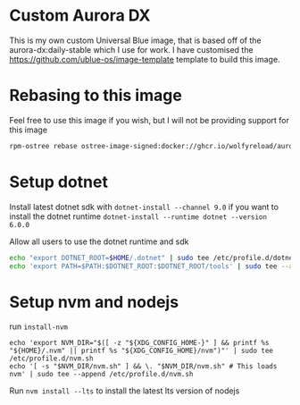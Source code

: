 # Custom Aurora DX

This is my own custom Universal Blue image, that is based off of the aurora-dx:daily-stable which I use for work. I have customised the <https://github.com/ublue-os/image-template> template to build this image.

# Rebasing to this image

Feel free to use this image if you wish, but I will not be providing support for this image

```bash
rpm-ostree rebase ostree-image-signed:docker://ghcr.io/wolfyreload/aurora-ewx:daily-stable
```

# Setup dotnet

Install latest dotnet sdk with `dotnet-install --channel 9.0` if you want to install the dotnet runtime `dotnet-install --runtime dotnet --version 6.0.0`

Allow all users to use the dotnet runtime and sdk

```bash
echo "export DOTNET_ROOT=$HOME/.dotnet" | sudo tee /etc/profile.d/dotnet.sh
echo 'export PATH=$PATH:$DOTNET_ROOT:$DOTNET_ROOT/tools' | sudo tee --append /etc/profile.d/dotnet.sh
```

# Setup nvm and nodejs

run `install-nvm`

```
echo 'export NVM_DIR="$([ -z "${XDG_CONFIG_HOME-}" ] && printf %s "${HOME}/.nvm" || printf %s "${XDG_CONFIG_HOME}/nvm")"' | sudo tee /etc/profile.d/nvm.sh
echo '[ -s "$NVM_DIR/nvm.sh" ] && \. "$NVM_DIR/nvm.sh" # This loads nvm' | sudo tee --append /etc/profile.d/nvm.sh
```

Run `nvm install --lts` to install the latest lts version of nodejs
